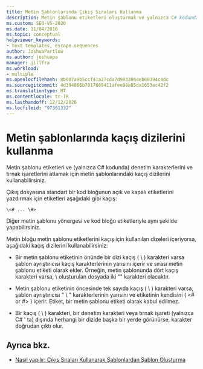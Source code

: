 ```yaml
---
title: Metin Şablonlarında Çıkış Sıraları Kullanma
description: Metin şablonu etiketleri oluşturmak ve yalnızca C# kodundaki denetim karakterlerini ve tırnak işaretlerini atlamak için metin şablonlarında kaçış dizilerini nasıl kullanabileceğinizi öğrenin.
ms.custom: SEO-VS-2020
ms.date: 11/04/2016
ms.topic: conceptual
helpviewer_keywords:
- text templates, escape sequences
author: JoshuaPartlow
ms.author: joshuapa
manager: jillfra
ms.workload:
- multiple
ms.openlocfilehash: 8b007a9b5ccf41a27cda7d9833064eb60394c4dc
ms.sourcegitcommit: 4d394866b7817689411afee98e85da1653ec42f2
ms.translationtype: MT
ms.contentlocale: tr-TR
ms.lasthandoff: 12/12/2020
ms.locfileid: "97361332"
---
```

# <a name="use-escape-sequences-in-text-templates"></a>Metin şablonlarında kaçış dizilerini kullanma

Metin şablonu etiketleri ve (yalnızca C# kodunda) denetim karakterlerini ve tırnak işaretlerini atlamak için metin şablonlarındaki kaçış dizilerini kullanabilirsiniz.

Çıkış dosyasına standart bir kod bloğunun açık ve kapalı etiketlerini yazdırmak için etiketleri aşağıdaki gibi kaçış:

```
\<# ... \#>
```

Diğer metin şablonu yönergesi ve kod bloğu etiketleriyle aynı şekilde yapabilirsiniz.

Metin bloğu metin şablonu etiketlerini kaçış için kullanılan dizeleri içeriyorsa, aşağıdaki kaçış dizilerini kullanabilirsiniz:

- Bir metin şablonu etiketinin önünde bir dizi kaçış ( \\ ) karakteri varsa şablon ayrıştırıcısı kaçış karakterlerinin yarısını içerir ve sırası metin şablonu etiketi olarak ekler. Örneğin, metin şablonunda dört kaçış karakteri varsa, \\ oluşturulan dosyada iki "" karakteri olacaktır.

- Metin şablonu etiketinin öncesinde tek sayıda kaçış ( \\ ) karakteri varsa, şablon ayrıştırıcısı " \\ " karakterlerinin yarısını ve etiketinin kendisini ( \<# or #> ) içerir. Etiket, bir metin şablonu etiketi olarak kabul edilmez.

- Bir kaçış ( \\ ) karakteri, bir denetim karakteri veya tırnak işareti (yalnızca C# ' ta) dışında herhangi bir dizide başka bir yerde görünürse, karakter doğrudan çıktı olur.

## <a name="see-also"></a>Ayrıca bkz.

- [Nasıl yapılır: Çıkış Sıraları Kullanarak Şablonlardan Şablon Oluşturma](../modeling/how-to-generate-templates-from-templates-by-using-escape-sequences.md)
